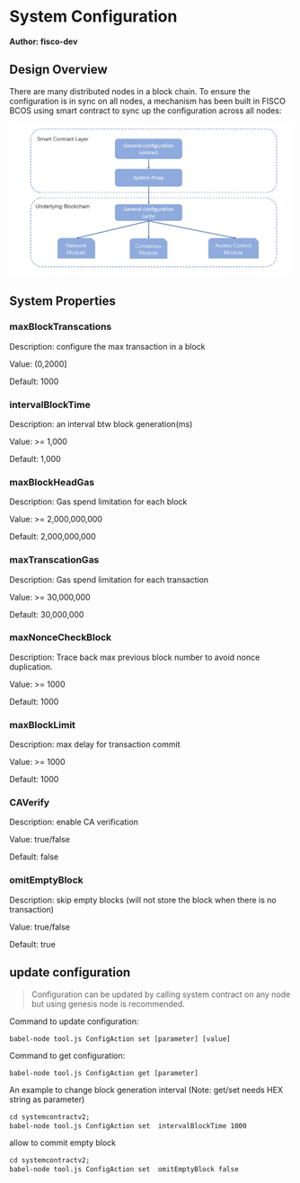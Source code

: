# System Configuration
**Author: fisco-dev**   
## Design Overview ##

There are many distributed nodes in a block chain. To ensure the configuration is in sync on all nodes, a mechanism has been built in FISCO BCOS using smart contract to sync up the configuration across all nodes:

![reference](./assets/sys_para.png)

## System Properties ##
### maxBlockTranscations ###
Description: configure the max transaction in a block

Value: (0,2000]

Default: 1000

### intervalBlockTime ###
Description: an interval btw block generation(ms)

Value: >= 1,000

Default: 1,000

### maxBlockHeadGas ###
Description: Gas spend limitation for each block

Value: >= 2,000,000,000

Default: 2,000,000,000

### maxTranscationGas ###
Description: Gas spend limitation for each transaction

Value: >= 30,000,000

Default: 30,000,000

### maxNonceCheckBlock ###
Description: Trace back max previous block number to avoid nonce duplication.

Value: >= 1000

Default: 1000

### maxBlockLimit ###
Description: max delay for transaction commit

Value: >= 1000

Default: 1000

### CAVerify ###
Description: enable CA verification

Value: true/false

Default: false

### omitEmptyBlock ###
Description: skip empty blocks (will not store the block when there is no transaction)

Value: true/false

Default: true

## update configuration ##

> Configuration can be updated by calling system contract on any node but using genesis node is recommended.

Command to update configuration:

    babel-node tool.js ConfigAction set [parameter] [value]

Command to get configuration:

    babel-node tool.js ConfigAction get [parameter]

An example to change block generation interval (Note: get/set needs HEX string as parameter)

    cd systemcontractv2;
    babel-node tool.js ConfigAction set  intervalBlockTime 1000

allow to commit empty block

    cd systemcontractv2;
    babel-node tool.js ConfigAction set  omitEmptyBlock false
